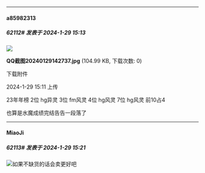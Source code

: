 
*****

####  a85982313  
##### 62112#       发表于 2024-1-29 15:13

<img src="https://img.saraba1st.com/forum/202401/29/151149cq0nm6jlo6mm556o.jpg" referrerpolicy="no-referrer">

<strong>QQ截图20240129142737.jpg</strong> (104.99 KB, 下载次数: 0)

下载附件

2024-1-29 15:11 上传

23年年榜
2位 hg异灵 
3位 fm风灵 
4位 hg风灵 
7位 hg风灵 
前10占4

也算是水魔成绩完结告告一段落了

*****

####  MiaoJi  
##### 62113#       发表于 2024-1-29 15:21

<img src="https://static.saraba1st.com/image/smiley/face2017/084.png" referrerpolicy="no-referrer">如果不缺货的话会卖更好吧

